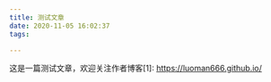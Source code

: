 ```yaml
---
title: 测试文章
date: 2020-11-05 16:02:37
tags:

---
```


这是一篇测试文章，欢迎关注作者博客[1]: https://luoman666.github.io/
